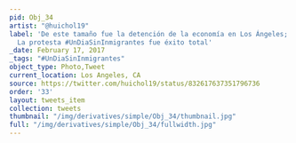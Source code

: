 ```yaml
---
pid: Obj_34
artist: "@huichol19"
label: 'De este tamaño fue la detención de la economía en Los Ángeles; #California.
  La protesta #UnDiaSinInmigrantes fue éxito total'
_date: February 17, 2017
_tags: "#UnDiaSinInmigrantes"
object_type: Photo,Tweet
current_location: Los Angeles, CA
source: https://twitter.com/huichol19/status/832617637351796736
order: '33'
layout: tweets_item
collection: tweets
thumbnail: "/img/derivatives/simple/Obj_34/thumbnail.jpg"
full: "/img/derivatives/simple/Obj_34/fullwidth.jpg"
---
```

